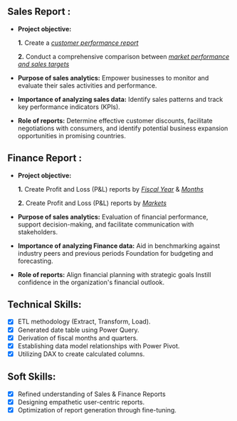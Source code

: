 ## Sales Report :


- **Project objective:** 

    **1.** Create a _[customer performance report](https://github.com/divuolle/Excel-Sales-Analytics/blob/main/Customer%20Performance%20Report.pdf)_

    **2.** Conduct a comprehensive comparison between _[market performance and sales targets](https://github.com/divuolle/Excel-Sales-Analytics/blob/main/Market%20Performance%20vs%20Target%20Report.pdf)_

- **Purpose of sales analytics:** Empower businesses to monitor and evaluate their sales activities and performance.

- **Importance of analyzing sales data:** Identify sales patterns and track key performance indicators (KPIs).

- **Role of reports:** Determine effective customer discounts, facilitate negotiations with consumers, and identify potential business expansion opportunities in promising countries.


## Finance Report :

- **Project objective:** 

    **1.** Create Profit and Loss (P&L) reports by _[Fiscal Year](https://github.com/divuolle/Excel-Sales-Analytics/blob/main/P%26L%20Statement%20by%20Fiscal%20Year.pdf)_ & _[Months](https://github.com/divuolle/Excel-Sales-Analytics/blob/main/P%26L%20Statement%20by%20Months.pdf)_ 

   **2.** Create Profit and Loss (P&L) reports by _[Markets](https://github.com/divuolle/Excel-Sales-Analytics/blob/main/P%26L%20Statement%20by%20Markets.pdf)_

- **Purpose of sales analytics:** Evaluation of financial performance, support decision-making, and facilitate communication with stakeholders.

- **Importance of analyzing Finance data:** Aid in benchmarking against industry peers and previous periods Foundation for budgeting and forecasting.

- **Role of reports:** Align financial planning with strategic goals Instill confidence in the organization's financial outlook.


## Technical Skills:
- [x]	ETL methodology (Extract, Transform, Load).
- [x]	Generated date table using Power Query.
- [x]	Derivation of fiscal months and quarters.
- [x]	Establishing data model relationships with Power Pivot.
- [x]	Utilizing DAX to create calculated columns.

## Soft Skills:
- [x]	Refined understanding of Sales & Finance Reports
- [x]	Designing empathetic user-centric reports.
- [x]	Optimization of report generation through fine-tuning.
